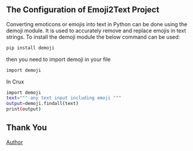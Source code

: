 The Configuration of Emoji2Text Project
-----------------------------------------------------------------------------------

Converting emoticons or emojis into text in Python can be done using the demoji module. It is used to accurately remove and replace emojis in text strings. To install the demoji module the below command can be used: 
```bash 
pip install demoji
```
then you need to import demoji in your file
```bash
import demoji
```

In Crux
```bash
import demoji
text=""" any text input including emoji """
output=demoji.findall(text)
print(output)
```

## Thank You
[Author](https://github.com/abhinandan2540)
